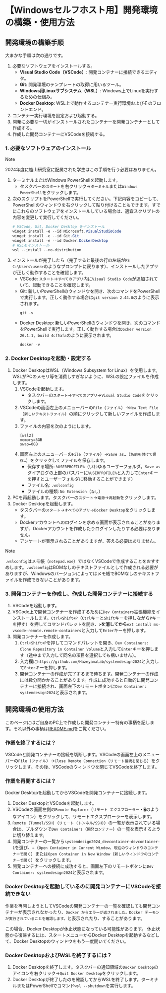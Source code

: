 # 【Windowsセルフホスト用】開発環境の構築・使用方法

## 開発環境の構築手順

大まかな手順は次の通りです。

1. 必要なソフトウェアをインストールする。
    - **Visual Studio Code（VSCode）**: 開発コンテナーに接続できるエディタ。
    - **Git**: 開発環境のテンプレートの取得に用いるツール。
    - **Windows用Linuxサブシステム（WSL）**: Windows上でLinuxを実行するための仕組み。
    - **Docker Desktop**: WSL上で動作するコンテナー実行環境およびそのフロントエンド。
2. コンテナー実行環境を設定および起動する。
3. 開発に必要な一切がインストールされたコンテナーを開発コンテナーとして作成する。
4. 作成した開発コンテナーにVSCodeを接続する。

### 1. 必要なソフトウェアのインストール

> [!NOTE]
> 2024年度に櫨山研究室に配属された学生はこの手順を行う必要はありません。

1. ターミナルまたはWindows PowerShellを起動します。
    - タスクバーの`スタート`を右クリック→`ターミナル`または`Windows PowerShell`をクリックします。
2. 次のスクリプトをPowerShellで実行してください。下記内容をコピーして、PowerShellのウィンドウを右クリックして貼り付けることもできます。すでにこれらのソフトウェアをインストールしている場合は、適宜スクリプトの内容を変更して実行してください。
    ```ps1
    # VSCode, Git, Docker Desktop をインストール
    winget install -e --id Microsoft.VisualStudioCode
    winget install -e --id Git.Git
    winget install -e --id Docker.DockerDesktop
    # WSLをインストール
    wsl --install --no-distribution
    ```
3. インストールが完了したら（完了すると最後の行の左端が`PS C:\Users\user>`のようなプロンプトに戻ります）、インストールしたアプリが正しく動作することを確認します。
    - VSCode: `スタート`→`すべてのアプリ`内に`Visual Studio Code`が追加されていて、起動できることを確認します。
    - Git: 新しいPowerShellのウィンドウを開き、次のコマンドをPowerShellで実行します。正しく動作する場合は`git version 2.44.0`のように表示されます。
        ```ps1
        git -v
        ```
    - Docker Desktop: 新しいPowerShellのウィンドウを開き、次のコマンドをPowerShellで実行します。正しく動作する場合は`Docker version 26.1.1, build 4cf5afa`のように表示されます。
        ```ps1
        docker -v
        ```

### 2. Docker Desktopを起動・設定する

1. Docker DesktopはWSL（Windows Subsystem for Linux）を使用します。WSLがPCのメモリ等を消費しすぎないように、WSLの設定ファイルを作成します。
    1. VSCodeを起動します。
        - タスクバーの`スタート`→`すべてのアプリ`→`Visual Studio Code`をクリックします。
    2. VSCodeの画面左上のメニューバーの`File`（`ファイル`）→`New Text File`（`新しいテキストファイル`）の順にクリックして新しいファイルを作成します。
    3. ファイルの内容を次のようにします。
        ```
        [wsl2]
        memory=3GB
        swap=0GB
        ```
    4. 画面左上のメニューバーの`File`（`ファイル`）→`Save as…`（`名前を付けて保存…`）をクリックしてファイルを保存します。
        - 保存する場所: `%USERPROFILE%`（いわゆるユーザーフォルダ。`Save as`ダイアログの上部のパスバーに`%USERPROFILE%`と入力して`Enter`キーを押すとユーザーフォルダに移動することができます）
        - ファイル名: `.wslconfig`
        - ファイルの種類: `No Extension`（`なし`）
2. PCを再起動します。タスクバーの`スタート`→`電源`→`再起動`をクリックします。
3. Docker Desktopを起動します。
    - タスクバーの`スタート`→`すべてのアプリ`→`Docker Desktop`をクリックします。
    - Dockerアカウントへのログインを求める画面が表示されることがありますが、Dockerアカウントを作成したりログインしたりする必要はありません。
    - アンケートが表示されることがありますが、答える必要はありません。

> [!NOTE]
> `.wslconfig`はメモ帳（`notepad.exe`）ではなくVSCodeで作成することをおすすめします。`.wslconfig`はBOMなしのテキストファイルとして作成される必要がありますが、Windowsのバージョンによってはメモ帳でBOMなしのテキストファイルを作成できないことがあります。

### 3. 開発コンテナーを作成し、作成した開発コンテナーに接続する

1. VSCodeを起動します。
2. VSCode上で開発コンテナーを作成するために`Dev Containers`拡張機能をインストールします。`Ctrl+Shift+P`（`Ctrl`キーと`Shift`キーを押しながら`P`キーを押す）を押してコマンドパレットを開き、**`>`を消してから**`ext install ms-vscode-remote.remote-containers`と入力して`Enter`キーを押します。
3. 開発コンテナーを作成します。
    1. `Ctrl+Shift+P`を押してコマンドパレットを開き、`Dev Containers: Clone Repository in Container Volume`と入力して`Enter`キーを押します（途中まで入力して同名の項目を選択しても構いません）。
    2. 入力欄に`https://github.com/HazeyamaLab/systemdesign2024`と入力して`Enter`キーを押します。
    3. 開発コンテナーの作成が完了するまで待ちます。開発コンテナーの作成には数分間かかることがあります。作成に成功すると自動的に開発コンテナーに接続され、画面左下のリモートボタンに`Dev Container: systemdesign2024`と表示されます。

## 開発環境の使用方法

このページにはご自身のPC上で作成した開発コンテナー特有の事柄を記します。それ以外の事柄は[README.md](../../README.md#開発環境の使い方)をご覧ください。

### 作業を終了するには？

VSCodeと開発コンテナーの接続を切断します。VSCodeの画面左上のメニューバーの`File`（`ファイル`）→`Close Remote Connection`（`リモート接続を閉じる`）をクリックします。その後、VSCodeのウィンドウを閉じてVSCodeを終了します。

### 作業を再開するには？

Docker Desktopを起動してからVSCodeを開発コンテナーに接続します。

1. Docker DesktopとVSCodeを起動します。
2. VSCodeの画面左側の`Remote Explorer`（`リモート エクスプローラー`・`🖥️`のようなアイコン）をクリックして、リモートエクスプローラーを表示します。
3. `Remote (Tunnel/SSH)`（`リモート (トンネル/SSH)`）の一覧が表示されている場合は、プルダウンで`Dev Containers`（`開発コンテナー`）の一覧を表示するように切り替えます。
4. 開発コンテナーの一覧から`systemdesign2024_devcontainer-devcontainer-1`を選び、`→`（`Open Container in Current Window`、`現在のウィンドウのコンテナーで開く`）または`Open Container in New Window`（`新しいウィンドウのコンテナーで開く`）をクリックします。
5. 開発コンテナーへの接続に成功すると、画面左下のリモートボタンに`Dev Container: systemdesign2024`と表示されます。

### Docker Desktopを起動しているのに開発コンテナーにVSCodeを接続できない

作業を再開しようとしてVSCodeの開発コンテナーの一覧を確認しても開発コンテナーが表示されなかったり、`Docker からエラーが返されました。Docker デーモンが実行されていることを確認します。`と表示されたり、することがあります。

この場合、Docker Desktopが休止状態になっている可能性があります。
休止状態から復帰するには、スタートメニューからDocker Desktopを起動するなどして、Docker Desktopのウィンドウをもう一度開いてください。

### Docker DesktopおよびWSLを終了するには？

1. Docker Desktopを終了します。タスクバーの通知領域の`Docker Desktop`のアイコンを右クリック→`Quit Docker Desktop`をクリックします。
2. Docker Desktopが終了したのを確認してからWSLを終了します。ターミナルまたはPowerShellでコマンド`wsl --shutdown`を実行します。
